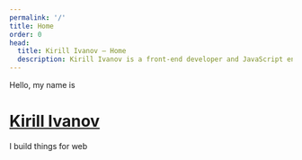 ```yaml
---
permalink: '/'
title: Home
order: 0
head:
  title: Kirill Ivanov – Home
  description: Kirill Ivanov is a front-end developer and JavaScript engineer.
---
```


<div class="home">
  <div>
    <p>Hello, my name is</p>
    <h1 class="home__name"><a href="/about">Kirill Ivanov</a></h1>
  </div>
  <p class="home__description">I build things for web</p>
</div>
